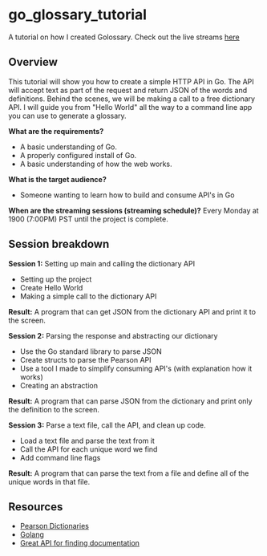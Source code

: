 # go_glossary_tutorial
A tutorial on how I created Golossary.  Check out the live streams [here](https://www.liveedu.tv/vohumana/lmnXo-golossary/)

## Overview
This tutorial will show you how to create a simple HTTP API in Go.  The API will accept text as part of the request and return JSON of the words and definitions.  Behind the scenes, we will be making a call to a free dictionary API.  I will guide you from "Hello World" all the way to a command line app you can use to generate a glossary.

**What are the requirements?**
- A basic understanding of Go.
- A properly configured install of Go.
- A basic understanding of how the web works.

**What is the target audience?**
- Someone wanting to learn how to build and consume API's in Go

**When are the streaming sessions (streaming schedule)?**
Every Monday at 1900 (7:00PM) PST until the project is complete.

## Session breakdown
**Session 1:** Setting up main and calling the dictionary API
- Setting up the project
- Create Hello World
- Making a simple call to the dictionary API

**Result:** A program that can get JSON from the dictionary API and print it to the screen.

**Session 2:** Parsing the response and abstracting our dictionary
- Use the Go standard library to parse JSON
- Create structs to parse the Pearson API
- Use a tool I made to simplify consuming API's (with explanation how it works)
- Creating an abstraction

**Result:** A program that can parse JSON from the dictionary and print only the definition to the screen.

**Session 3:** Parse a text file, call the API, and clean up code.
- Load a text file and parse the text from it
- Call the API for each unique word we find
- Add command line flags

**Result:** A program that can parse the text from a file and define all of the unique words in that file.

## Resources 
- [Pearson Dictionaries](http://developer.pearson.com/apis/dictionaries#/)
- [Golang](https://golang.org/)
- [Great API for finding documentation](http://devdocs.io/)